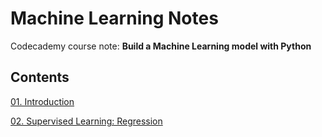 # Machine Learning Notes

Codecademy course note: **Build a Machine Learning model with Python** 

## Contents

[01. Introduction](https://github.com/wennnerd/Machine-Learning/blob/main/ML-notes/01.%20Introduction.md)

[02. Supervised Learning: Regression](https://github.com/wennnerd/Machine-Learning/blob/main/ML-notes/02.%20Supervised%20Learning:%20Regression.md)
